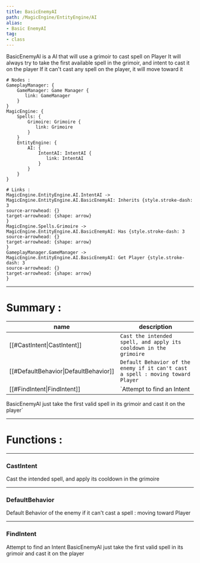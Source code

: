 ```yaml
---
title: BasicEnemyAI
path: /MagicEngine/EntityEngine/AI
alias: 
- Basic EnemyAI
tag: 
- class
---
```

BasicEnemyAI is a AI that will use a grimoir to cast spell on Player
It will always try to take the first available spell in the grimoir, and intent to cast it on the player
If it can't cast any spell on the player, it will move toward it
```d2
# Nodes :
GameplayManager: {
    GameManager: Game Manager {
       link: GameManager
    }
}
MagicEngine: {
    Spells: {
        Grimoire: Grimoire {
           link: Grimoire
        }
    }
    EntityEngine: {
        AI: {
            IntentAI: IntentAI {
               link: IntentAI
            }
        }
    }
}

# Links :
MagicEngine.EntityEngine.AI.IntentAI -> MagicEngine.EntityEngine.AI.BasicEnemyAI: Inherits {style.stroke-dash: 3
source-arrowhead: {}
target-arrowhead: {shape: arrow}
}
MagicEngine.Spells.Grimoire -> MagicEngine.EntityEngine.AI.BasicEnemyAI: Has {style.stroke-dash: 3
source-arrowhead: {}
target-arrowhead: {shape: arrow}
}
GameplayManager.GameManager -> MagicEngine.EntityEngine.AI.BasicEnemyAI: Get Player {style.stroke-dash: 3
source-arrowhead: {}
target-arrowhead: {shape: arrow}
}

```
---
# Summary :
name|description
----|----
[[#CastIntent\|CastIntent]] | `Cast the intended spell, and apply its cooldown in the grimoire`
[[#DefaultBehavior\|DefaultBehavior]] | `Default Behavior of the enemy if it can't cast a spell : moving toward Player`
[[#FindIntent\|FindIntent]] | `Attempt to find an Intent
BasicEnemyAI just take the first valid spell in its grimoir and cast it on the player`

---
# Functions :

---
### CastIntent
Cast the intended spell, and apply its cooldown in the grimoire

---
### DefaultBehavior
Default Behavior of the enemy if it can't cast a spell : moving toward Player

---
### FindIntent
Attempt to find an Intent
BasicEnemyAI just take the first valid spell in its grimoir and cast it on the player
